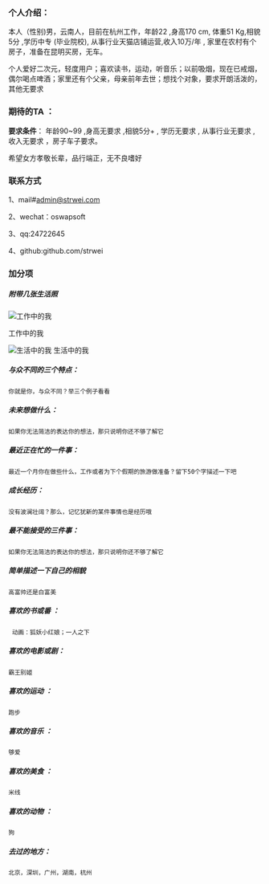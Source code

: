 
### 个人介绍：

本人（性别)男，云南人，目前在杭州工作，年龄22 ,身高170 cm, 体重51 Kg,相貌5分 ,学历中专 (毕业院校), 从事行业天猫店铺运营,收入10万/年 , 家里在农村有个房子，准备在昆明买房，无车。

个人爱好二次元，轻度用户；喜欢读书，运动，听音乐；以前吸烟，现在已戒烟，偶尔喝点啤酒；家里还有个父亲，母亲前年去世；想找个对象，要求开朗活泼的，其他无要求


### 期待的TA ：

**要求条件**： 年龄90~99 ,身高无要求 ,相貌5分+ , 学历无要求 , 从事行业无要求 ,收入无要求 ，房子车子要求。

希望女方孝敬长辈，品行端正，无不良嗜好

### 联系方式 
1、mail#admin@strwei.com

2、wechat：oswapsoft

3、qq:24722645

4、github:github.com/strwei

### 加分项

##### 附带几张生活照

![工作中的我](https://i.loli.net/2018/05/26/5b090a3f949d2.jpg)

工作中的我

![生活中的我](https://i.loli.net/2018/05/26/5b090a1f9c426.jpg)
生活中的我

##### 与众不同的三个特点：
	你就是你，与众不同？举三个例子看看
##### 未来想做什么：
	如果你无法简洁的表达你的想法，那只说明你还不够了解它
##### 最近正在忙的一件事：
	最近一个月你在做些什么，工作或者为下个假期的旅游做准备？留下50个字描述一下吧
##### 成长经历：
	没有波澜壮阔？那么，记忆犹新的某件事情也是经历哦
##### 最不能接受的三件事：
	如果你无法简洁的表达你的想法，那只说明你还不够了解它
##### 简单描述一下自己的相貌 
	高富帅还是白富美
##### 喜欢的书或番 ：
	 动画：狐妖小红娘；一人之下
##### 喜欢的电影或剧： 
	霸王别姬
##### 喜欢的运动 ：
	跑步
##### 喜欢的音乐 ：
	够爱
##### 喜欢的美食 ：
	米线
##### 喜欢的动物 ：
	狗
##### 去过的地方： 
	北京，深圳，广州，湖南，杭州
	

